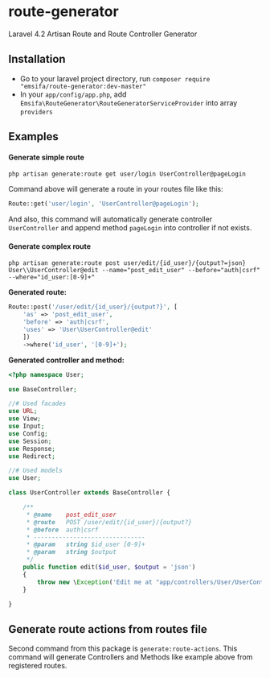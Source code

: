 # route-generator
Laravel 4.2 Artisan Route and Route Controller Generator

## Installation

* Go to your laravel project directory, run `composer require "emsifa/route-generator:dev-master"`
* In your `app/config/app.php`, add `Emsifa\RouteGenerator\RouteGeneratorServiceProvider` into array `providers`

## Examples

#### Generate simple route

```
php artisan generate:route get user/login UserController@pageLogin
```

Command above will generate a route in your routes file like this:
```php
Route::get('user/login', 'UserController@pageLogin');
```

And also, this command will automatically generate controller `UserController` and append method `pageLogin` into controller if not exists.


#### Generate complex route

```
php artisan generate:route post user/edit/{id_user}/{output?=json} User\\UserController@edit --name="post_edit_user" --before="auth|csrf" --where="id_user:[0-9]+"
```

**Generated route:**

```php
Route::post('/user/edit/{id_user}/{output?}', [
	'as' => 'post_edit_user',
	'before' => 'auth|csrf',
	'uses' => 'User\UserController@edit'
	])
	->where('id_user', '[0-9]+');
```

**Generated controller and method:**

```php
<?php namespace User;

use BaseController;

//# Used facades
use URL;
use View;
use Input;
use Config;
use Session;
use Response;
use Redirect;

//# Used models
use User;

class UserController extends BaseController {

	/**
	 * @name	post_edit_user
	 * @route	POST /user/edit/{id_user}/{output?}
	 * @before	auth|csrf
	 * -------------------------------
	 * @param	string $id_user [0-9]+
	 * @param	string $output
	 */
	public function edit($id_user, $output = 'json')
	{
		throw new \Exception('Edit me at "app/controllers/User/UserController.php" dude!');
	}

}
```

## Generate route actions from routes file

Second command from this package is `generate:route-actions`. 
This command will generate Controllers and Methods like example above from registered routes.